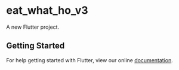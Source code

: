# eat_what_ho_v3

A new Flutter project.

## Getting Started

For help getting started with Flutter, view our online
[documentation](https://flutter.io/).
